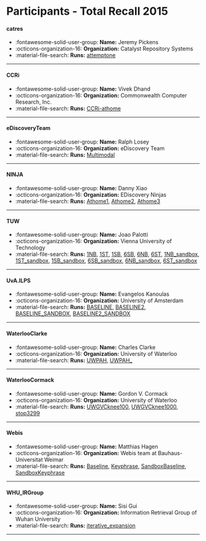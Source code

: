 # Participants - Total Recall 2015 

#### catres 
 - :fontawesome-solid-user-group: **Name:** Jeremy Pickens 
 - :octicons-organization-16: **Organization:** Catalyst Repository Systems 
 - :material-file-search: **Runs:** [attemptone](./runs.md#attemptone) 

---
#### CCRi 
 - :fontawesome-solid-user-group: **Name:** Vivek Dhand 
 - :octicons-organization-16: **Organization:** Commonwealth Computer Research, Inc. 
 - :material-file-search: **Runs:** [CCRi-athome](./runs.md#ccri-athome) 

---
#### eDiscoveryTeam 
 - :fontawesome-solid-user-group: **Name:** Ralph Losey 
 - :octicons-organization-16: **Organization:** eDiscovery Team 
 - :material-file-search: **Runs:** [Multimodal](./runs.md#multimodal) 

---
#### NINJA 
 - :fontawesome-solid-user-group: **Name:** Danny Xiao 
 - :octicons-organization-16: **Organization:** EDiscovery Ninjas 
 - :material-file-search: **Runs:** [Athome1](./runs.md#athome1), [Athome2](./runs.md#athome2), [Athome3](./runs.md#athome3) 

---
#### TUW 
 - :fontawesome-solid-user-group: **Name:** Joao Palotti 
 - :octicons-organization-16: **Organization:** Vienna University of Technology 
 - :material-file-search: **Runs:** [1NB](./runs.md#1nb), [1ST](./runs.md#1st), [1SB](./runs.md#1sb), [6SB](./runs.md#6sb), [6NB](./runs.md#6nb), [6ST](./runs.md#6st), [1NB_sandbox](./runs.md#1nb_sandbox), [1ST_sandbox](./runs.md#1st_sandbox), [1SB_sandbox](./runs.md#1sb_sandbox), [6SB_sandbox](./runs.md#6sb_sandbox), [6NB_sandbox](./runs.md#6nb_sandbox), [6ST_sandbox](./runs.md#6st_sandbox) 

---
#### UvA.ILPS 
 - :fontawesome-solid-user-group: **Name:** Evangelos Kanoulas 
 - :octicons-organization-16: **Organization:** University of Amsterdam 
 - :material-file-search: **Runs:** [BASELINE](./runs.md#baseline), [BASELINE2](./runs.md#baseline2), [BASELINE_SANDBOX](./runs.md#baseline_sandbox), [BASELINE2_SANDBOX](./runs.md#baseline2_sandbox) 

---
#### WaterlooClarke 
 - :fontawesome-solid-user-group: **Name:** Charles Clarke 
 - :octicons-organization-16: **Organization:** University of Waterloo 
 - :material-file-search: **Runs:** [UWPAH](./runs.md#uwpah), [UWPAH_](./runs.md#uwpah_) 

---
#### WaterlooCormack 
 - :fontawesome-solid-user-group: **Name:** Gordon V. Cormack 
 - :octicons-organization-16: **Organization:** University of Waterloo 
 - :material-file-search: **Runs:** [UWGVCknee100](./runs.md#uwgvcknee100), [UWGVCknee1000](./runs.md#uwgvcknee1000), [stop3299](./runs.md#stop3299) 

---
#### Webis 
 - :fontawesome-solid-user-group: **Name:** Matthias Hagen 
 - :octicons-organization-16: **Organization:** Webis team at Bauhaus-Universitat Weimar 
 - :material-file-search: **Runs:** [Baseline](./runs.md#baseline), [Keyphrase](./runs.md#keyphrase), [SandboxBaseline](./runs.md#sandboxbaseline), [SandboxKeyphrase](./runs.md#sandboxkeyphrase) 

---
#### WHU_IRGroup 
 - :fontawesome-solid-user-group: **Name:** Sisi Gui 
 - :octicons-organization-16: **Organization:** Information Retrieval Group of Wuhan University 
 - :material-file-search: **Runs:** [iterative_expansion](./runs.md#iterative_expansion) 

---
